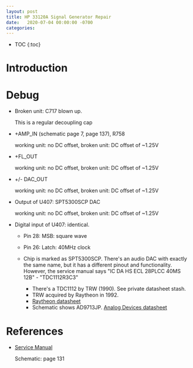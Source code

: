 ```yaml
---
layout: post
title: HP 33120A Signal Generator Repair
date:   2020-07-04 00:00:00 -0700
categories:
---
```


* TOC
{:toc}

# Introduction

# Debug

* Broken unit: C717 blown up.

    This is a regular decoupling cap

* +AMP_IN (schematic page 7, page 137), R758

    working unit: no DC offset, broken unit: DC offset of ~1.25V

* +FL_OUT

    working unit: no DC offset, broken unit: DC offset of ~1.25V

* +/- DAC_OUT

    working unit: no DC offset, broken unit: DC offset of ~1.25V

* Output of U407: SPT5300SCP DAC

    working unit: no DC offset, broken unit: DC offset of ~1.25V

* Digital input of U407: identical.

    * Pin 28: MSB: square wave
    * Pin 26: Latch: 40MHz clock

    * Chip is marked as SPT5300SCP. There's an audio DAC with exactly the same
      name, but it has a different pinout and functionality. However, the 
      service manual says "IC DA HS ECL 28PLCC 40MS 12B" - "TDC1112R3C3"

        * There's a TDC1112 by TRW (1990). See private datasheet stash.
        * TRW acquired by Raytheon in 1992.
        * [Raytheon datasheet](https://datasheetspdf.com/pdf/545046/Raytheon/TDC1112/1)
        * Schematic shows AD9713JP. [Analog Devices datasheet](https://www.analog.com/media/en/technical-documentation/obsolete-data-sheets/254851525AD9713.pdf)



# References

* [Service Manual](http://web.mit.edu/8.13/8.13d/manuals/agilent-33120A-function-generator-service-guide-140pages.pdf)

    Schematic: page 131
